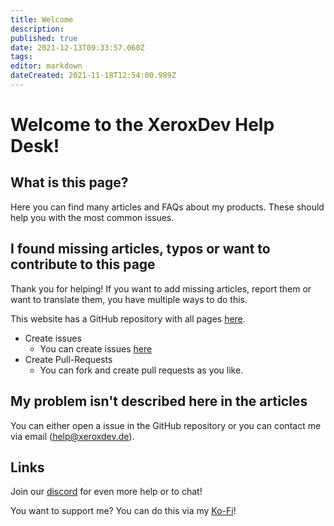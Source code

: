 ```yaml
---
title: Welcome
description: 
published: true
date: 2021-12-13T09:33:57.060Z
tags: 
editor: markdown
dateCreated: 2021-11-18T12:54:00.989Z
---
```


# Welcome to the XeroxDev Help Desk!

## What is this page?

Here you can find many articles and FAQs about my products. These should help you with the most common issues.

## I found missing articles, typos or want to contribute to this page

Thank you for helping! If you want to add missing articles, report them or want to translate them, you have multiple ways to do this.

This website has a GitHub repository with all pages [here](https://github.com/XeroxDev/help.xeroxdev.de).

-   Create issues
    -   You can create issues [here](https://github.com/XeroxDev/help.xeroxdev.de/issues)
-   Create Pull-Requests
    -   You can fork and create pull requests as you like.

## My problem isn't described here in the articles

You can either open a issue in the GitHub repository or you can contact me via email ([help@xeroxdev.de](mailto:help@xeroxdev.de)).

## Links

Join our [discord](https://s.tswi.me/discord) for even more help or to chat!

You want to support me? You can do this via my [Ko-Fi](https://ko-fi.com/xeroxdev)!